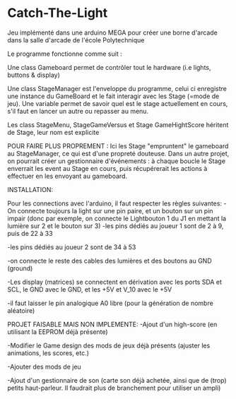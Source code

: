 # Catch-The-Light
Jeu implémenté dans une arduino MEGA pour créer une borne d'arcade dans la salle d'arcade de l'école Polytechnique

Le programme fonctionne comme suit : 


Une class Gameboard permet de contrôler tout le hardware (i.e lights, buttons & display)

Une class StageManager est l'enveloppe du programme, celui ci enregistre une instance du GameBoard et le fait interagir avec les Stage (=mode de jeu). Une variable permet de savoir quel est le stage actuellement en cours, s'il faut en lancer un autre ou repasser au menu.

Les class StageMenu, StageGameVersus et Stage GameHightScore héritent de Stage, leur nom est explicite

POUR FAIRE PLUS PROPREMENT :
Ici les Stage "empruntent" le gameboard au StageManager, ce qui est d'une propreté douteuse. Dans un autre projet, on pourrait créer un gestionnaire d'événements : à chaque boucle le Stage enverrait les event au Stage en cours, puis récupérerait les actions à effectuer en les envoyant au gameboard. 


INSTALLATION:

Pour les connections avec l'arduino, il faut respecter les règles suivantes:
-On connecte toujours la light sur une pin paire, et un bouton sur un pin impair (donc par exemple, on connecte le Lightbouton 1 du J1 en mettant la lumière sur 2 et le bouton sur 3)
-les pins dédiés au joueur 1 sont de 2 à 9, puis de 22 à 33

-les pins dédiés au joueur 2 sont de 34 à 53

-on connecte le reste des cables des lumières et des boutons au GND (ground)

-Les display (matrices) se connectent en dérivation avec les ports SDA et SCL, le GND avec le GND, et les +5V et V_10 avec le +5V

-il faut laisser le pin analogique A0 libre (pour la génération de nombre aléatoire)



PROJET FAISABLE MAIS NON IMPLEMENTE:
-Ajout d'un high-score (en utilisant la EEPROM déjà présente)

-Modifier le Game design des mods de jeux déjà présents (ajuster les animations, les scores, etc.)

-Ajouter des mods de jeu

-Ajout d'un gestionnaire de son (carte son déjà achetée, ainsi que de (trop) petits haut-parleur. Il faudrait plus de branchement pour utiliser un ampli)
